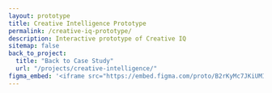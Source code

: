 ```yaml
---
layout: prototype
title: Creative Intelligence Prototype
permalink: /creative-iq-prototype/
description: Interactive prototype of Creative IQ 
sitemap: false
back_to_project:
  title: "Back to Case Study"
  url: "/projects/creative-intelligence/"
figma_embed: '<iframe src="https://embed.figma.com/proto/B2rKyMc7JKiUMItr164AWW/Creative-IQ?page-id=2041%3A56741&node-id=2259-78037&viewport=-2324%2C-2452%2C0.49&scaling=scale-down-width&content-scaling=fixed&starting-point-node-id=2665%3A115987&embed-host=share" allowfullscreen></iframe>'
---
```


<!-- Any content goes here if needed -->
